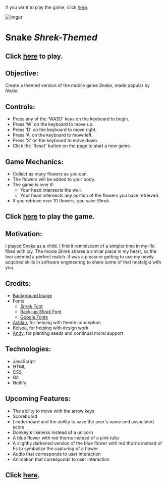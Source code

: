  
If you want to play the game, click [here](https://snake-blue-flower-red-thorns-theme.netlify.app/).

![Imgur](https://i.imgur.com/aB7kV5n.png)

# Snake *Shrek-Themed*

## Click [here](https://snake-blue-flower-red-thorns-theme.netlify.app/) to play.

## Objective:

Create a themed version of the mobile game *Snake*, made popular by *Nokia*.

## Controls:

* Press any of the 'WASD' keys on the keyboard to begin.
* Press 'W' on the keyboard to move up.
* Press 'D' on the keyboard to move right.
* Press 'A' on the keyboard to move left.
* Press 'S' on the keyboard to move down.
* Click the 'Reset' button on the page to start a new game.

## Game Mechanics:

* Collect as many flowers as you can.
* The flowers will be added to your body.
* The game is over if:
    * Your head intersects the wall.
    * Your head intersects any portion of the flowers you have retrieved.
* If you retrieve over 10 flowers, you save *Shrek*.

## Click [here](https://snake-blue-flower-red-thorns-theme.netlify.app/) to play the game.

## Motivation:

I played Snake as a child. I find it reminiscent of a simpler time in my life filled with joy. The movie *Shrek* shares a similar place in my heart, so the two seemed a perfect match. It was a pleasure getting to use my newly acquired skills in software engineering to share some of that nostalgia with you.

## Credits:

* [Background Image](https://disneyfanon.fandom.com/wiki/Shrek%27s_Swamp)
* Fonts
  * [*Shrek* Font](https://allfont.net/download/shrek/)
  * [Back-up *Shrek* Font](https://www.cdnfonts.com/jlr-star-shrek.font)
  * [Google Fonts](https://fonts.google.com/)
* [Ashlan](https://github.com/ashfilbrun), for helping with theme conception
* [Kelsea](https://github.com/kmhdesign123), for helping with design work
* [Andy](https://github.com/andrewmorrisondev/snake), for planting seeds and continual moral support

## Technologies:

* JavaScript
* HTML
* CSS
* Git
* Netlify

## Upcoming Features:

* The ability to move with the arrow keys
* Scoreboard
* Leaderboard and the ability to save the user's name and associated score
* Donkey's likeness instead of a unicorn
* A blue flower with red thorns instead of a pink tulip
* A slightly darkened version of the blue flower with red thorns instead of Fs to symbolize the capturing of a flower
* Audio that corresponds to user interaction
* Animation that corresponds to user interaction

## Click [here](https://snake-blue-flower-red-thorns-theme.netlify.app/).